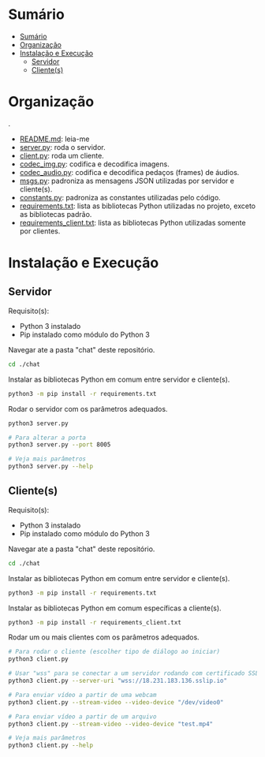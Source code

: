 # Sumário

- [Sumário](#sumário)
- [Organização](#organização)
- [Instalação e Execução](#instalação-e-execução)
  - [Servidor](#servidor)
  - [Cliente(s)](#clientes)

# Organização

.
 * [README.md](./chat/README.md): leia-me
 * [server.py](./chat/server.py): roda o servidor.
 * [client.py](./chat/client.py): roda um cliente.
 * [codec_img.py](./chat/codec_img.py): codifica e decodifica imagens.
 * [codec_audio.py](./chat/codec_audio.py): codifica e decodifica pedaços (frames) de áudios.
 * [msgs.py](./chat/msgs.py): padroniza as mensagens JSON utilizadas por servidor e cliente(s).
 * [constants.py](./chat/constants.py): padroniza as constantes utilizadas pelo código.
 * [requirements.txt](./chat/requirements.txt): lista as bibliotecas Python utilizadas no projeto, exceto as bibliotecas padrão.
 * [requirements_client.txt](./chat/requirements.txt): lista as bibliotecas Python utilizadas somente por clientes.

# Instalação e Execução

## Servidor

Requisito(s):
* Python 3 instalado
* Pip instalado como módulo do Python 3

Navegar ate a pasta "chat" deste repositório.

```bash
cd ./chat
```

Instalar as bibliotecas Python em comum entre servidor e cliente(s).

```bash
python3 -m pip install -r requirements.txt
```

Rodar o servidor com os parâmetros adequados.

```bash
python3 server.py

# Para alterar a porta
python3 server.py --port 8005

# Veja mais parâmetros
python3 server.py --help
```

## Cliente(s)

Requisito(s):
* Python 3 instalado
* Pip instalado como módulo do Python 3

Navegar ate a pasta "chat" deste repositório.

```bash
cd ./chat
```

Instalar as bibliotecas Python em comum entre servidor e cliente(s).

```bash
python3 -m pip install -r requirements.txt
```

Instalar as bibliotecas Python em comum específicas a cliente(s).

```bash
python3 -m pip install -r requirements_client.txt
```

Rodar um ou mais clientes com os parâmetros adequados.

```bash
# Para rodar o cliente (escolher tipo de diálogo ao iniciar)
python3 client.py

# Usar "wss" para se conectar a um servidor rodando com certificado SSL
python3 client.py --server-uri "wss://18.231.183.136.sslip.io"

# Para enviar vídeo a partir de uma webcam
python3 client.py --stream-video --video-device "/dev/video0"

# Para enviar vídeo a partir de um arquivo
python3 client.py --stream-video --video-device "test.mp4"

# Veja mais parâmetros
python3 client.py --help
```

